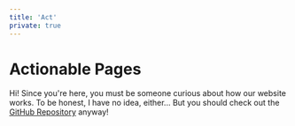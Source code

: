 ```yaml
---
title: 'Act'
private: true
---
```


# Actionable Pages

Hi! Since you're here, you must be someone curious about how our website works. To be honest, I have no idea, either... But you should check out the [GitHub Repository](https://github.com/executebig/www) anyway!